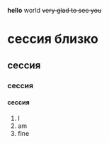 **hello** world
~~very glad to see you~~
# сессия близко
## сессия
### сессия
#### cессия 
1. I
1. am 
1. fine

